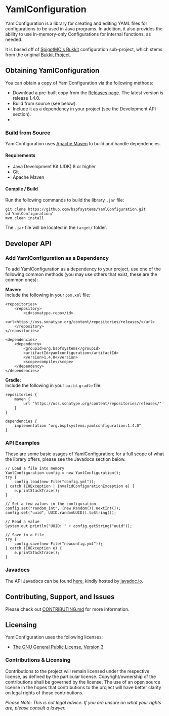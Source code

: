 # YamlConfiguration

YamlConfiguration is a library for creating and editing YAML files for configurations to be used in Java programs. In addition, it also provides the ability to use in-memory-only Configurations for internal functions, as needed.

It is based off of [SpigotMC's Bukkit](https://hub.spigotmc.org/stash/projects/SPIGOT/repos/bukkit/browse/src/main/java/org/bukkit/configuration) configuration sub-project, which stems from the original [Bukkit Project](https://github.com/Bukkit/Bukkit/tree/master/src/main/java/org/bukkit/configuration/).

## Obtaining YamlConfiguration

You can obtain a copy of YamlConfiguration via the following methods:
- Download a pre-built copy from the [Releases page](https://github.com/bspfsystems/YamlConfiguration/releases/latest/). The latest version is release 1.4.0.
- Build from source (see below).
- Include it as a dependency in your project (see the Development API section).
- 
### Build from Source

YamlConfiguration uses [Apache Maven](https://maven.apache.org/) to build and handle dependencies.

#### Requirements

- Java Development Kit (JDK) 8 or higher
- Git
- Apache Maven

#### Compile / Build

Run the following commands to build the library `.jar` file:
```
git clone https://github.com/bspfsystems/YamlConfiguration.git
cd YamlConfiguration/
mvn clean install
```

The `.jar` file will be located in the `target/` folder.

## Developer API

### Add YamlConfiguration as a Dependency

To add YamlConfiguration as a dependency to your project, use one of the following common methods (you may use others that exist, these are the common ones):

**Maven:**<br />
Include the following in your `pom.xml` file:<br />
```
<repositories>
    <repository>
        <id>sonatype-repo</id>
        <url>https://oss.sonatype.org/content/repositories/releases/</url>
    </repository>
</repositories>

<dependencies>
    <dependency>
        <groupId>org.bspfsystems</groupId>
        <artifactId>yamlconfiguration</artifactId>
        <version>1.4.0</version>
        <scope>compile</scope>
    </dependency>
</dependencies>
```

**Gradle:**<br />
Include the following in your `build.gradle` file:<br />
```
repositories {
    maven {
        url "https://oss.sonatype.org/content/repositories/releases/"
    }
}

dependencies {
    implementation "org.bspfsystems:yamlconfiguration:1.4.0"
}
```

### API Examples

These are some basic usages of YamlConfiguration; for a full scope of what the library offers, please see the Javadocs section below.
```
// Load a file into memory
YamlConfiguration config = new YamlConfiguration();
try {
    config.load(new File("config.yml"));
} catch (IOException | InvalidConfigurationException e) {
    e.printStackTrace();
}

// Set a few values in the configuration
config.set("random_int", (new Random()).nextInt());
config.set("uuid", UUID.randomUUID().toString());

// Read a value
System.out.println("UUID: " + config.getString("uuid"));

// Save to a file
try {
    config.save(new File("newconfig.yml"));
} catch (IOException e) {
    e.printStackTrace();
}
```

### Javadocs

The API Javadocs can be found [here](https://bspfsystems.org/docs/yamlconfiguration/), kindly hosted by [javadoc.io](https://javadoc.io/).

## Contributing, Support, and Issues

Please check out [CONTRIBUTING.md](CONTRIBUTING.md) for more information.

## Licensing

YamlConfiguration uses the following licenses:
- [The GNU General Public License, Version 3](https://www.gnu.org/licences/gpl-3.0.en.html)

### Contributions & Licensing

Contributions to the project will remain licensed under the respective license, as defined by the particular license. Copyright/ownership of the contributions shall be governed by the license. The use of an open source license in the hopes that contributions to the project will have better clarity on legal rights of those contributions.

_Please Note: This is not legal advice. If you are unsure on what your rights are, please consult a lawyer._
